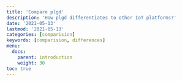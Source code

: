 ```yaml
---
title: 'Compare plgd'
description: 'How plgd differentiates to other IoT platforms?'
date: '2021-05-13'
lastmod: '2021-05-13'
categories: [comparision]
keywords: [comparision, differences]
menu:
  docs:
    parent: introduction
    weight: 30
toc: true
---
```

